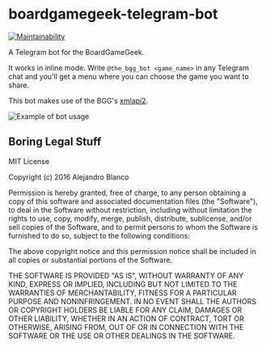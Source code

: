 # boardgamegeek-telegram-bot

[![Maintainability](https://api.codeclimate.com/v1/badges/36c939290fced6604834/maintainability)](https://codeclimate.com/github/ablanco/boardgamegeek-telegram-bot/maintainability)

A Telegram bot for the BoardGameGeek.

It works in inline mode. Write `@the_bgg_bot <game_name>` in any Telegram chat
and you'll get a menu where you can choose the game you want to share.

This bot makes use of the BGG's
[xmlapi2](https://boardgamegeek.com/wiki/page/BGG_XML_API2).

![Example of bot usage](http://i.imgur.com/17EBjFn.gif)

## Boring Legal Stuff

MIT License

Copyright (c) 2016 Alejandro Blanco

Permission is hereby granted, free of charge, to any person obtaining a copy
of this software and associated documentation files (the "Software"), to deal
in the Software without restriction, including without limitation the rights
to use, copy, modify, merge, publish, distribute, sublicense, and/or sell
copies of the Software, and to permit persons to whom the Software is
furnished to do so, subject to the following conditions:

The above copyright notice and this permission notice shall be included in all
copies or substantial portions of the Software.

THE SOFTWARE IS PROVIDED "AS IS", WITHOUT WARRANTY OF ANY KIND, EXPRESS OR
IMPLIED, INCLUDING BUT NOT LIMITED TO THE WARRANTIES OF MERCHANTABILITY,
FITNESS FOR A PARTICULAR PURPOSE AND NONINFRINGEMENT. IN NO EVENT SHALL THE
AUTHORS OR COPYRIGHT HOLDERS BE LIABLE FOR ANY CLAIM, DAMAGES OR OTHER
LIABILITY, WHETHER IN AN ACTION OF CONTRACT, TORT OR OTHERWISE, ARISING FROM,
OUT OF OR IN CONNECTION WITH THE SOFTWARE OR THE USE OR OTHER DEALINGS IN THE
SOFTWARE.
